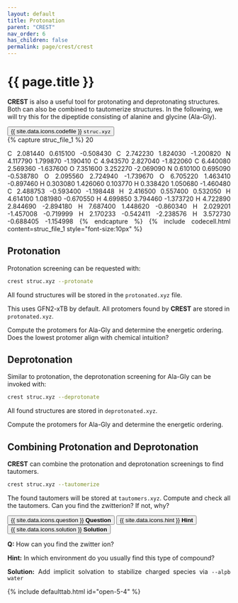 ```yaml
---
layout: default
title: Protonation
parent: "CREST"
nav_order: 6
has_children: false
permalink: page/crest/crest
---
```


# {{ page.title }}

**CREST** is also a useful tool for protonating and deprotonating structures. Both can also be combined to tautomerize structures.
In the following, we will try this for the dipeptide consisting of alanine and glycine (Ala-Gly).

<!-- Tab links -->
<div class="tab card">
  <button
    class="tablinks tab-id-1"
    onclick="openTabId(event, 'struc-1', 'tab-id-1')"
    id="open-1">
    {{ site.data.icons.codefile }} <code>struc.xyz</code>
  </button>
</div>
<!-- Tab content -->
<div id="struc-1" class="tabcontent tab-id-1" style="text-align:justify">
{% capture struc_file_1 %}
20

C     2.081440     0.615100    -0.508430
C     2.742230     1.824030    -1.200820
N     4.117790     1.799870    -1.190410
C     4.943570     2.827040    -1.822060
C     6.440080     2.569360    -1.637600
O     7.351600     3.252270    -2.069090
N     0.610100     0.695090    -0.538780
O     2.095560     2.724940    -1.739670
O     6.705220     1.463410    -0.897460
H     0.303080     1.426060     0.103770
H     0.338420     1.050680    -1.460480
C     2.488753    -0.593400    -1.198448
H     2.416500     0.557400     0.532050
H     4.614100     1.081980    -0.670550
H     4.699850     3.794460    -1.373720
H     4.722890     2.844690    -2.894180
H     7.687400     1.448620    -0.860340
H     2.029201    -1.457008    -0.719999
H     2.170233    -0.542411    -2.238576
H     3.572730    -0.688405    -1.154998
{% endcapture %}
{% include codecell.html content=struc_file_1 style="font-size:10px" %}
</div>

## Protonation

Protonation screening can be requested with:

```bash
crest struc.xyz --protonate
```

All found structures will be stored in the `protonated.xyz` file.

This uses GFN2-xTB by default. All protomers found by **CREST** are stored in `protonated.xyz`.

Compute the protomers for Ala-Gly and determine the energetic ordering. Does the lowest protomer align with chemical intuition?

## Deprotonation

Similar to protonation, the deprotonation screening for Ala-Gly can be invoked with:

```bash
crest struc.xyz --deprotonate
```
All found structures are stored in `deprotonated.xyz`.

Compute the protomers for Ala-Gly and determine the energetic ordering.


## Combining Protonation and Deprotonation

**CREST** can combine the protonation and deprotonation screenings to find tautomers.

```bash
crest struc.xyz --tautomerize
```

The found tautomers will be stored at `tautomers.xyz`.
Compute and check all the tautomers. 
Can you find the zwitterion? If not, why?


<div class="tab card">
  <button class="tablinks tab-id-5-4 active" onclick="openTabId(event, 'question-5-1', 'tab-id-5-4')" id="open-5-4">{{ site.data.icons.question }} <strong>Question</strong></button>
  <button class="tablinks tab-id-5-4" onclick="openTabId(event, 'hint-5-1', 'tab-id-5-4')">{{ site.data.icons.hint }} <strong>Hint</strong></button>
  <button class="tablinks tab-id-5-4" onclick="openTabId(event, 'solution-5-1', 'tab-id-5-4')">{{ site.data.icons.solution }} <strong>Solution</strong></button>
</div>

<!-- Tab content -->
<div id="question-5-1" class="tabcontent tab-id-5-4" style="text-align:justify">
  <p><strong>Q:</strong> How can you find the zwitter ion?</p>
</div>

<div id="hint-5-1" class="tabcontent tab-id-5-4" style="text-align:justify">
  <p><strong>Hint:</strong> In which environment do you usually find this type of compound?</p>
</div>

<div id="solution-5-1" class="tabcontent tab-id-5-4" style="text-align:justify">
  <p><strong>Solution:</strong> Add implicit solvation to stabilize charged species via <code>--alpb water</code></p>
</div>
{% include defaulttab.html id="open-5-4" %}
